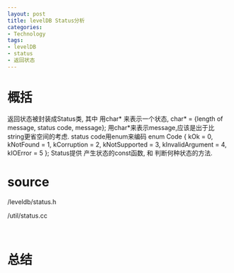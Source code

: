 ```yaml
---
layout: post
title: levelDB Status分析
categories:
- Technology
tags:
- levelDB
- status
- 返回状态
---
```

# 概括
返回状态被封装成Status类, 其中 用char* 来表示一个状态, char* = {length of message, status code, message};
用char*来表示message,应该是出于比string更省空间的考虑.
status code用enum来编码
	enum Code {
    		kOk = 0,
    		kNotFound = 1,
   		kCorruption = 2,
    		kNotSupported = 3,
    		kInvalidArgument = 4,
    		kIOError = 5
  	};
Status提供 产生状态的const函数, 和 判断何种状态的方法.

# source

/leveldb/status.h

/util/status.cc


<pre class="prettyPrint">

</pre>

# 总结
	